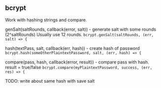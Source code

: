 bcrypt
---
 
Work with hashing strings and compare. 

genSalt(saltRounds, callback(error, salt)) - generate salt with some rounds (2^saltRounds)
Usually use 12 rounds.
`bcrypt.genSalt(saltRounds, (err, salt) => {`

hash(textPass, salt, callback(err, hash)) - create hash of password
`bcrypt.hash(someOtherPlaintextPassword, salt, (err, hash) => {`

compare(pass, hash, callback(error, result)) - compare pass with hash. result = true/false
`bcrypt.compare(myPlaintextPassword, success, (err, res) => {`

TODO:
write about same hash with save salt